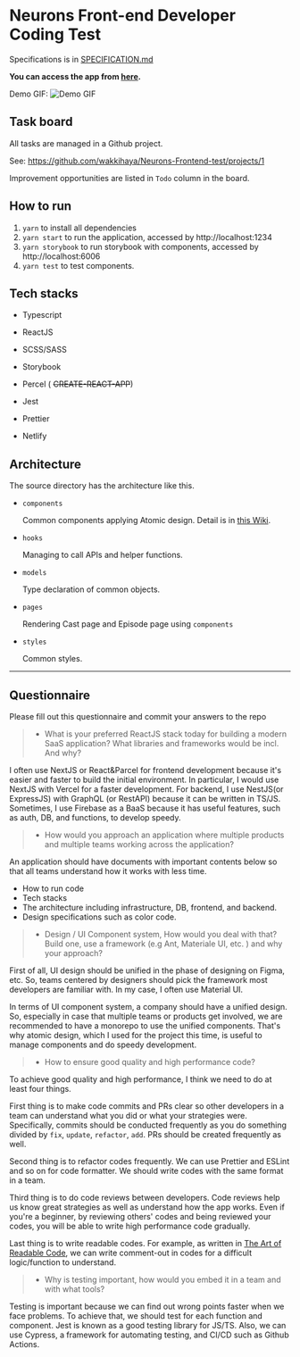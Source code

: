 # Neurons Front-end Developer Coding Test

Specifications is in [SPECIFICATION.md](https://github.com/wakkihaya/Neurons-Frontend-test/blob/main/SPECIFICATION.md)

**You can access the app from [here](https://confident-hamilton-d23c79.netlify.app/).**

Demo GIF:
![Demo GIF](./demo.gif)

## Task board

All tasks are managed in a Github project.

See:
https://github.com/wakkihaya/Neurons-Frontend-test/projects/1

Improvement opportunities are listed in `Todo` column in the board.

## How to run

1. `yarn` to install all dependencies
2. `yarn start` to run the application, accessed by http://localhost:1234
3. `yarn storybook` to run storybook with components, accessed by http://localhost:6006
4. `yarn test` to test components.

## Tech stacks

- Typescript
- ReactJS
- SCSS/SASS
- Storybook
- Percel ( ~~CREATE-REACT-APP~~)
- Jest
- Prettier

- Netlify

## Architecture

The source directory has the architecture like this.

- `components`

  Common components applying Atomic design. Detail is in [this Wiki](https://github.com/wakkihaya/Neurons-Frontend-test/wiki/Atomic-Design-Patterns).

- `hooks`

  Managing to call APIs and helper functions.

- `models`

  Type declaration of common objects.

- `pages`

  Rendering Cast page and Episode page using `components`

- `styles`

  Common styles.

---

## Questionnaire

Please fill out this questionnaire and commit your answers to the repo

> - What is your preferred ReactJS stack today for building a modern SaaS application? What libraries and frameworks would be incl. And why?

I often use NextJS or React&Parcel for frontend development because it's easier and faster to build the initial environment. In particular, I would use NextJS with Vercel for a faster development. For backend, I use NestJS(or ExpressJS) with GraphQL (or RestAPI) because it can be written in TS/JS. Sometimes, I use Firebase as a BaaS because it has useful features, such as auth, DB, and functions, to develop speedy.

> - How would you approach an application where multiple products and multiple teams working across the application?

An application should have documents with important contents below so that all teams understand how it works with less time.

- How to run code
- Tech stacks
- The architecture including infrastructure, DB, frontend, and backend.
- Design specifications such as color code.

> - Design / UI Component system, How would you deal with that? Build one, use a framework (e.g Ant, Materiale UI, etc. ) and why your approach?

First of all, UI design should be unified in the phase of designing on Figma, etc. So, teams centered by designers should pick the framework most developers are familiar with. In my case, I often use Material UI.

In terms of UI component system, a company should have a unified design. So, especially in case that multiple teams or products get involved, we are recommended to have a monorepo to use the unified components. That's why atomic design, which I used for the project this time, is useful to manage components and do speedy development.

> - How to ensure good quality and high performance code?

To achieve good quality and high performance, I think we need to do at least four things.

First thing is to make code commits and PRs clear so other developers in a team can understand what you did or what your strategies were. Specifically, commits should be conducted frequently as you do something divided by `fix`, `update`, `refactor`, `add`. PRs should be created frequently as well.

Second thing is to refactor codes frequently. We can use Prettier and ESLint and so on for code formatter. We should write codes with the same format in a team.

Third thing is to do code reviews between developers. Code reviews help us know great strategies as well as understand how the app works. Even if you're a beginner, by reviewing others' codes and being reviewed your codes, you will be able to write high performance code gradually.

Last thing is to write readable codes. For example, as written in [The Art of Readable Code](oreilly.com/library/view/the-art-of/9781449318482/), we can write comment-out in codes for a difficult logic/function to understand.

> - Why is testing important, how would you embed it in a team and with what tools?

Testing is important because we can find out wrong points faster when we face problems. To achieve that, we should test for each function and component. Jest is known as a good testing library for JS/TS. Also, we can use Cypress, a framework for automating testing, and CI/CD such as Github Actions.
